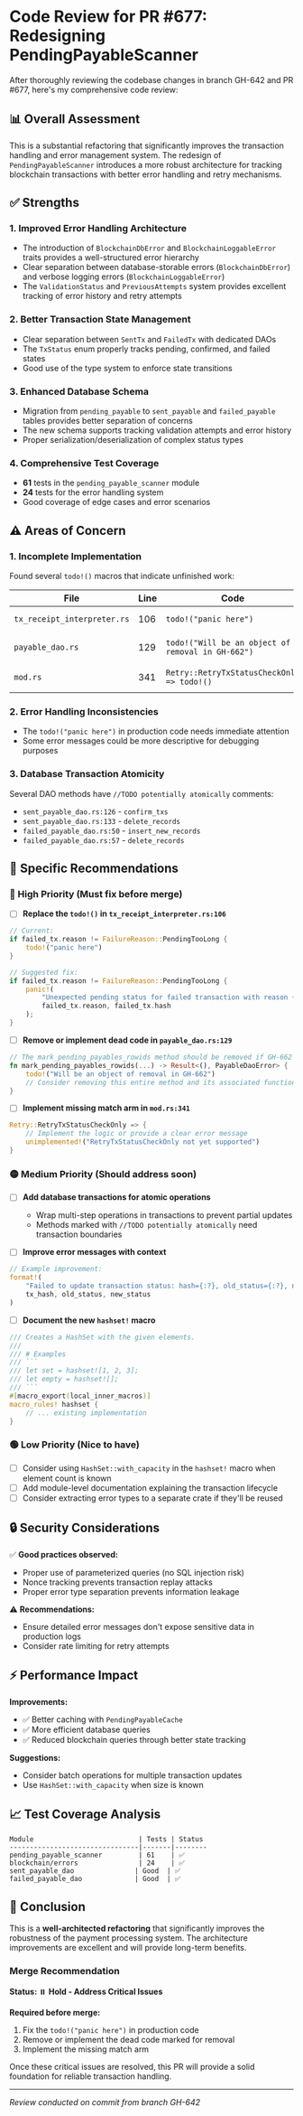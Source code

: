 # Code Review for PR #677: Redesigning PendingPayableScanner

After thoroughly reviewing the codebase changes in branch GH-642 and PR #677, here's my comprehensive code review:

## 📊 Overall Assessment

This is a substantial refactoring that significantly improves the transaction handling and error management system. The redesign of `PendingPayableScanner` introduces a more robust architecture for tracking blockchain transactions with better error handling and retry mechanisms.

## ✅ Strengths

### 1. **Improved Error Handling Architecture**
- The introduction of `BlockchainDbError` and `BlockchainLoggableError` traits provides a well-structured error hierarchy
- Clear separation between database-storable errors (`BlockchainDbError`) and verbose logging errors (`BlockchainLoggableError`)
- The `ValidationStatus` and `PreviousAttempts` system provides excellent tracking of error history and retry attempts

### 2. **Better Transaction State Management**
- Clear separation between `SentTx` and `FailedTx` with dedicated DAOs
- The `TxStatus` enum properly tracks pending, confirmed, and failed states
- Good use of the type system to enforce state transitions

### 3. **Enhanced Database Schema**
- Migration from `pending_payable` to `sent_payable` and `failed_payable` tables provides better separation of concerns
- The new schema supports tracking validation attempts and error history
- Proper serialization/deserialization of complex status types

### 4. **Comprehensive Test Coverage**
- **61** tests in the `pending_payable_scanner` module
- **24** tests for the error handling system
- Good coverage of edge cases and error scenarios

## ⚠️ Areas of Concern

### 1. **Incomplete Implementation**

Found several `todo!()` macros that indicate unfinished work:

| File | Line | Code | Severity |
|------|------|------|----------|
| `tx_receipt_interpreter.rs` | 106 | `todo!("panic here")` | 🔴 **Critical** |
| `payable_dao.rs` | 129 | `todo!("Will be an object of removal in GH-662")` | 🟡 Medium |
| `mod.rs` | 341 | `Retry::RetryTxStatusCheckOnly => todo!()` | 🟡 Medium |

### 2. **Error Handling Inconsistencies**
- The `todo!("panic here")` in production code needs immediate attention
- Some error messages could be more descriptive for debugging purposes

### 3. **Database Transaction Atomicity**
Several DAO methods have `//TODO potentially atomically` comments:
- `sent_payable_dao.rs:126` - `confirm_txs`
- `sent_payable_dao.rs:133` - `delete_records`
- `failed_payable_dao.rs:50` - `insert_new_records`
- `failed_payable_dao.rs:57` - `delete_records`

## 🔧 Specific Recommendations

### 🔴 High Priority (Must fix before merge)

- [ ] **Replace the `todo!()` in `tx_receipt_interpreter.rs:106`**
```rust
// Current:
if failed_tx.reason != FailureReason::PendingTooLong {
    todo!("panic here")
}

// Suggested fix:
if failed_tx.reason != FailureReason::PendingTooLong {
    panic!(
        "Unexpected pending status for failed transaction with reason {:?}: tx_hash={:?}",
        failed_tx.reason, failed_tx.hash
    );
}
```

- [ ] **Remove or implement dead code in `payable_dao.rs:129`**
```rust
// The mark_pending_payables_rowids method should be removed if GH-662 will remove it
fn mark_pending_payables_rowids(...) -> Result<(), PayableDaoError> {
    todo!("Will be an object of removal in GH-662")
    // Consider removing this entire method and its associated functions
}
```

- [ ] **Implement missing match arm in `mod.rs:341`**
```rust
Retry::RetryTxStatusCheckOnly => {
    // Implement the logic or provide a clear error message
    unimplemented!("RetryTxStatusCheckOnly not yet supported")
}
```

### 🟡 Medium Priority (Should address soon)

- [ ] **Add database transactions for atomic operations**
  - Wrap multi-step operations in transactions to prevent partial updates
  - Methods marked with `//TODO potentially atomically` need transaction boundaries

- [ ] **Improve error messages with context**
```rust
// Example improvement:
format!(
    "Failed to update transaction status: hash={:?}, old_status={:?}, new_status={:?}",
    tx_hash, old_status, new_status
)
```

- [ ] **Document the new `hashset!` macro**
```rust
/// Creates a HashSet with the given elements.
/// 
/// # Examples
/// ```
/// let set = hashset![1, 2, 3];
/// let empty = hashset![];
/// ```
#[macro_export(local_inner_macros)]
macro_rules! hashset {
    // ... existing implementation
}
```

### 🟢 Low Priority (Nice to have)

- [ ] Consider using `HashSet::with_capacity` in the `hashset!` macro when element count is known
- [ ] Add module-level documentation explaining the transaction lifecycle
- [ ] Consider extracting error types to a separate crate if they'll be reused

## 🔒 Security Considerations

✅ **Good practices observed:**
- Proper use of parameterized queries (no SQL injection risk)
- Nonce tracking prevents transaction replay attacks
- Proper error type separation prevents information leakage

⚠️ **Recommendations:**
- Ensure detailed error messages don't expose sensitive data in production logs
- Consider rate limiting for retry attempts

## ⚡ Performance Impact

**Improvements:**
- ✅ Better caching with `PendingPayableCache`
- ✅ More efficient database queries
- ✅ Reduced blockchain queries through better state tracking

**Suggestions:**
- Consider batch operations for multiple transaction updates
- Use `HashSet::with_capacity` when size is known

## 📈 Test Coverage Analysis

```
Module                          | Tests | Status
--------------------------------|-------|--------
pending_payable_scanner         | 61    | ✅
blockchain/errors               | 24    | ✅
sent_payable_dao               | Good  | ✅
failed_payable_dao             | Good  | ✅
```

## 🎯 Conclusion

This is a **well-architected refactoring** that significantly improves the robustness of the payment processing system. The architecture improvements are excellent and will provide long-term benefits.

### Merge Recommendation
**Status:** ⏸️ **Hold - Address Critical Issues**

**Required before merge:**
1. Fix the `todo!("panic here")` in production code
2. Remove or implement the dead code marked for removal
3. Implement the missing match arm

Once these critical issues are resolved, this PR will provide a solid foundation for reliable transaction handling.

---
*Review conducted on commit from branch GH-642*